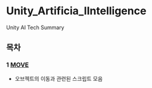 # Unity_Artificia_lIntelligence
 Unity AI Tech Summary

## 목차
### 1 [MOVE](https://github.com/BuRRuGoon/Unity_Artificia_lIntelligence/blob/main/Move/Assets/Scripts/Readme.md)  
* 오브젝트의 이동과 관련된 스크립트 모음

